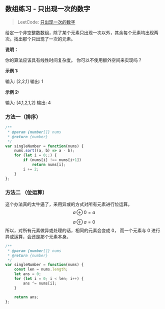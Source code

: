 ## 数组练习 - 只出现一次的数字

> LeetCode: [只出现一次的数字](https://leetcode-cn.com/problems/single-number/)

给定一个非空整数数组，除了某个元素只出现一次以外，其余每个元素均出现两次。找出那个只出现了一次的元素。

**说明：**

你的算法应该具有线性时间复杂度。 你可以不使用额外空间来实现吗？

**示例 1:**

输入: [2,2,1]
输出: 1

**示例 2:**

输入: [4,1,2,1,2]
输出: 4



### 方法一（排序）

```js
/**
 * @param {number[]} nums
 * @return {number}
 */
var singleNumber = function(nums) {
    nums.sort((a, b) => a - b);
    for (let i = 0;;) {
        if (nums[i] !== nums[i+1])
            return nums[i];
        i += 2;
    }
};
```



### 方法二 （位运算）

这个办法真的太牛逼了，采用异或的方式对所有元素进行位运算。
$$
a⊕0=a
$$

$$
a⊕a=0
$$
所以，对所有元素做异或处理的话，相同的元素会变成 0， 而一个元素与 0 进行异或运算，会还是那个元素本身。

```js
/**
 * @param {number[]} nums
 * @return {number}
 */
var singleNumber = function(nums) {
    const len = nums.length;
    let ans = 0;
    for (let i = 0; i < len; i++) {
        ans ^= nums[i];
    }

    return ans;
};
```



